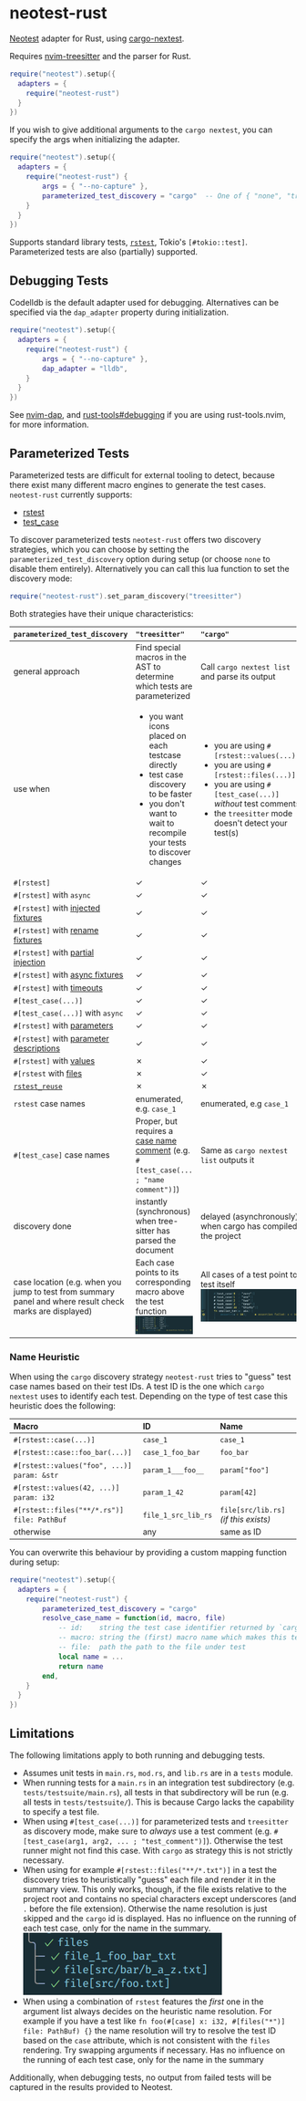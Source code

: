 # neotest-rust

[Neotest](https://github.com/rcarriga/neotest) adapter for Rust, using
[cargo-nextest](https://nexte.st/).

Requires [nvim-treesitter](https://github.com/nvim-treesitter/nvim-treesitter)
and the parser for Rust.

```lua
require("neotest").setup({
  adapters = {
    require("neotest-rust")
  }
})
```

If you wish to give additional arguments to the `cargo nextest`,
you can specify the args when initializing the adapter.

```lua
require("neotest").setup({
  adapters = {
    require("neotest-rust") {
        args = { "--no-capture" },
        parameterized_test_discovery = "cargo"  -- One of { "none", "treesitter", "cargo" }
    }
  }
})
```

Supports standard library tests, [`rstest`](https://github.com/la10736/rstest),
Tokio's `[#tokio::test]`. Parameterized tests are also (partially) supported.

## Debugging Tests

Codelldb is the default adapter used for debugging.
Alternatives can be specified via the `dap_adapter` property during initialization.

```lua
require("neotest").setup({
  adapters = {
    require("neotest-rust") {
        args = { "--no-capture" },
        dap_adapter = "lldb",
    }
  }
})
```

See [nvim-dap](https://github.com/mfussenegger/nvim-dap/wiki/Debug-Adapter-installation),
and [rust-tools#debugging](https://github.com/simrat39/rust-tools.nvim/wiki/Debugging) if you are using rust-tools.nvim,
for more information.

## Parameterized Tests

Parameterized tests are difficult for external tooling to detect, because there exist many different macro
engines to generate the test cases. `neotest-rust` currently supports:

* [rstest](https://crates.io/crates/rstest)
* [test_case](https://crates.io/crates/test-case)

To discover parameterized tests `neotest-rust` offers two discovery strategies, which you can choose by setting the `parameterized_test_discovery` option during setup (or choose `none` to disable them entirely). Alternatively you can call this lua function to set the discovery mode:

```lua
require("neotest-rust").set_param_discovery("treesitter")
```

Both strategies have their unique characteristics:

| `parameterized_test_discovery` | `"treesitter"` | `"cargo"` |
|:---------|:------------|:------|
| general approach | Find special macros in the AST to determine which tests are parameterized | Call `cargo nextest list` and parse its output |
| use when | <ul><li>you want icons placed on each testcase directly</li><li>test case discovery to be faster</li><li>you don't want to wait to recompile your tests to discover changes</li></ul> | <ul><li>you are using `#[rstest::values(...)]`</li><li>you are using `#[rstest::files(...)]`</li><li>you are using `#[test_case(...)]` _without_ test comments</li><li>the `treesitter` mode doesn't detect your test(s)</li></ul> |
| `#[rstest]` | ✓ | ✓ |
| `#[rstest]` with `async` | ✓ | ✓ |
| `#[rstest]` with [injected fixtures](https://docs.rs/rstest/latest/rstest/attr.rstest.html#injecting-fixtures) | ✓ | ✓ |
| `#[rstest]` with [rename fixtures](https://docs.rs/rstest/latest/rstest/attr.rstest.html#injecting-fixtures) | ✓ | ✓ |
| `#[rstest]` with [partial injection](https://docs.rs/rstest/latest/rstest/attr.fixture.html#partial-injection) | ✓ | ✓ |
| `#[rstest]` with [async fixtures](https://docs.rs/rstest/latest/rstest/attr.rstest.html#async) | ✓ | ✓ |
| `#[rstest]` with [timeouts](https://docs.rs/rstest/latest/rstest/attr.rstest.html#test-timeout) | ✓ | ✓ |
| `#[test_case(...)]` | ✓ | ✓ |
| `#[test_case(...)]` with `async` | ✓ | ✓ |
| `#[rstest]` with [parameters](https://docs.rs/rstest/latest/rstest/attr.rstest.html#use-specific-case-attributes) | ✓ | ✓ |
| `#[rstest]` with [parameter descriptions](https://docs.rs/rstest/latest/rstest/attr.rstest.html#optional-case-description) | ✓ | ✓ |
| `#[rstest]` with [values](https://docs.rs/rstest/latest/rstest/attr.rstest.html#values-lists) | ✗ | ✓ |
| `#[rstest` with [files](https://docs.rs/rstest/latest/rstest/attr.rstest.html#files-path-as-input-arguments) | ✗ | ✓ |
| [`rstest_reuse`](https://docs.rs/rstest/latest/rstest/attr.rstest.html#use-parametrize-definition-in-more-tests) | ✗ | ✗ |
| `rstest` case names | enumerated, e.g. `case_1` | enumerated, e.g `case_1` |
| `#[test_case]` case names | Proper, but requires a [case name comment](https://github.com/frondeus/test-case/wiki/Test-Names) (e.g. `#[test_case(... ; "name comment")]`) | Same as `cargo nextest list` outputs it |
| discovery done | instantly (synchronous) when tree-sitter has parsed the document| delayed (asynchronously) when cargo has compiled the project |
| case location (e.g. when you jump to test from summary panel and where result check marks are displayed) | Each case points to its corresponding macro above the test function ![_](./media/loc-treesitter.png) | All cases of a test point to test itself ![_](./media/loc-cargo.png) |

### Name Heuristic

When using the `cargo` discovery strategy `neotest-rust` tries to "guess" test case names based on their test IDs.
A test ID is the one which `cargo nextest` uses to identify each test. Depending on the type of test case
this heuristic does the following:

| Macro                                       | ID                  | Name                                  |
|:--------------------------------------------|:--------------------|:--------------------------------------|
| `#[rstest::case(...)]`                      | `case_1`            | `case_1`                              |
| `#[rstest::case::foo_bar(...)]`             | `case_1_foo_bar`    | `foo_bar`                             |
| `#[rstest::values("foo", ...)] param: &str` | `param_1___foo__`   | `param["foo"]`                        |
| `#[rstest::values(42, ...)] param: i32`     | `param_1_42`        | `param[42]`                           |
| `#[rstest::files("**/*.rs")] file: PathBuf` | `file_1_src_lib_rs` | `file[src/lib.rs]` _(if this exists)_ |
| otherwise                                   | any                 | same as ID                            |

You can overwrite this behaviour by providing a custom mapping function during setup:

```lua
require("neotest").setup({
  adapters = {
    require("neotest-rust") {
        parameterized_test_discovery = "cargo"
        resolve_case_name = function(id, macro, file)
            -- id:    string the test case identifier returned by `cargo nextest list`
            -- macro: string the (first) macro name which makes this test parameterized (e.g. `values`, `files`, `test_case`, ...)
            -- file:  path the path to the file under test
            local name = ...
            return name
        end,
    }
  }
})

```



## Limitations

The following limitations apply to both running and debugging tests.

- Assumes unit tests in `main.rs`, `mod.rs`, and `lib.rs` are in a `tests`
  module.
- When running tests for a `main.rs` in an integration test subdirectory (e.g.
  `tests/testsuite/main.rs`), all tests in that subdirectory will be run (e.g.
  all tests in `tests/testsuite/`). This is because Cargo lacks the capability
  to specify a test file.
- When using `#[test_case(...)]` for parameterized tests and `treesitter` as
  discovery mode, make sure to _always_ use a test comment (e.g.
  `#[test_case(arg1, arg2, ... ; "test_comment")]`). Otherwise the test runner
  might not find this case. With `cargo` as strategy this is not strictly
  necessary.
- When using for example `#[rstest::files("**/*.txt")]` in a test the discovery
  tries to heuristically "guess" each file and render it in the summary view.
  This only works, though, if the file exists relative to the project root
  and contains no special characters except underscores (and `.` before the file
  extension). Otherwise the name resolution is just skipped and the `cargo`
  id is displayed. Has no influence on the running of each test case, only for
  the name in the summary. ![_](./media/rstest-files-naming.png)
- When using a combination of `rstest` features the _first_ one in the argument
  list always decides on the heuristic name resolution. For example if you have
  a test like `fn foo(#[case] x: i32, #[files("*")] file: PathBuf) {}` the name
  resolution will try to resolve the test ID based on the `case` attribute, which
  is not consistent with the `files` rendering. Try swapping arguments if necessary.
  Has no influence on the running of each test case, only for the name in the summary

Additionally, when debugging tests, no output from failed tests will be captured in the results provided to Neotest.
